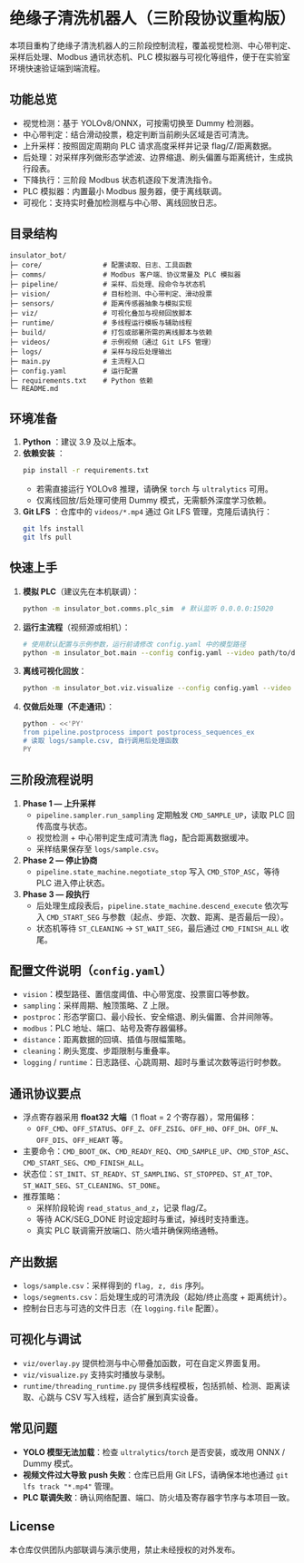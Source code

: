 ﻿# 绝缘子清洗机器人（三阶段协议重构版）

本项目重构了绝缘子清洗机器人的三阶段控制流程，覆盖视觉检测、中心带判定、采样后处理、Modbus 通讯状态机、PLC 模拟器与可视化等组件，便于在实验室环境快速验证端到端流程。

## 功能总览
- 视觉检测：基于 YOLOv8/ONNX，可按需切换至 Dummy 检测器。
- 中心带判定：结合滑动投票，稳定判断当前刷头区域是否可清洗。
- 上升采样：按照固定周期向 PLC 请求高度采样并记录 flag/Z/距离数据。
- 后处理：对采样序列做形态学滤波、边界缩退、刷头偏置与距离统计，生成执行段表。
- 下降执行：三阶段 Modbus 状态机逐段下发清洗指令。
- PLC 模拟器：内置最小 Modbus 服务器，便于离线联调。
- 可视化：支持实时叠加检测框与中心带、离线回放日志。

## 目录结构
```text
insulator_bot/
├─ core/               # 配置读取、日志、工具函数
├─ comms/              # Modbus 客户端、协议常量及 PLC 模拟器
├─ pipeline/           # 采样、后处理、段命令与状态机
├─ vision/             # 目标检测、中心带判定、滑动投票
├─ sensors/            # 距离传感器抽象与模拟实现
├─ viz/                # 可视化叠加与视频回放脚本
├─ runtime/            # 多线程运行模板与辅助线程
├─ build/              # 打包或部署所需的离线脚本与依赖
├─ videos/             # 示例视频（通过 Git LFS 管理）
├─ logs/               # 采样与段后处理输出
├─ main.py             # 主流程入口
├─ config.yaml         # 运行配置
├─ requirements.txt    # Python 依赖
└─ README.md
```

## 环境准备
1. **Python** ：建议 3.9 及以上版本。
2. **依赖安装** ：
   ```bash
   pip install -r requirements.txt
   ```
   - 若需直接运行 YOLOv8 推理，请确保 `torch` 与 `ultralytics` 可用。
   - 仅离线回放/后处理可使用 Dummy 模式，无需额外深度学习依赖。
3. **Git LFS** ：仓库中的 `videos/*.mp4` 通过 Git LFS 管理，克隆后请执行：
   ```bash
   git lfs install
   git lfs pull
   ```

## 快速上手
1. **模拟 PLC**（建议先在本机联调）：
   ```bash
   python -m insulator_bot.comms.plc_sim  # 默认监听 0.0.0.0:15020
   ```
2. **运行主流程**（视频源或相机）：
   ```bash
   # 使用默认配置与示例参数，运行前请修改 config.yaml 中的模型路径
   python -m insulator_bot.main --config config.yaml --video path/to/demo.mp4
   ```
3. **离线可视化回放**：
   ```bash
   python -m insulator_bot.viz.visualize --config config.yaml --video path/to/demo.mp4 --save outputs/preview.mp4
   ```
4. **仅做后处理（不走通讯）**：
   ```bash
   python - <<'PY'
   from pipeline.postprocess import postprocess_sequences_ex
   # 读取 logs/sample.csv, 自行调用后处理函数
   PY
   ```

## 三阶段流程说明
1. **Phase 1 — 上升采样**
   - `pipeline.sampler.run_sampling` 定期触发 `CMD_SAMPLE_UP`，读取 PLC 回传高度与状态。
   - 视觉检测 + 中心带判定生成可清洗 flag，配合距离数据缓冲。
   - 采样结果保存至 `logs/sample.csv`。
2. **Phase 2 — 停止协商**
   - `pipeline.state_machine.negotiate_stop` 写入 `CMD_STOP_ASC`，等待 PLC 进入停止状态。
3. **Phase 3 — 段执行**
   - 后处理生成段表后，`pipeline.state_machine.descend_execute` 依次写入 `CMD_START_SEG` 与参数（起点、步距、次数、距离、是否最后一段）。
   - 状态机等待 `ST_CLEANING` → `ST_WAIT_SEG`，最后通过 `CMD_FINISH_ALL` 收尾。

## 配置文件说明（`config.yaml`）
- `vision`：模型路径、置信度阈值、中心带宽度、投票窗口等参数。
- `sampling`：采样周期、触顶策略、Z 上限。
- `postproc`：形态学窗口、最小段长、安全缩退、刷头偏置、合并间隙等。
- `modbus`：PLC 地址、端口、站号及寄存器偏移。
- `distance`：距离数据的回填、插值与限幅策略。
- `cleaning`：刷头宽度、步距限制与重叠率。
- `logging` / `runtime`：日志路径、心跳周期、超时与重试次数等运行时参数。

## 通讯协议要点
- 浮点寄存器采用 **float32 大端**（1 float = 2 个寄存器），常用偏移：
  - `OFF_CMD`、`OFF_STATUS`、`OFF_Z`、`OFF_ZSIG`、`OFF_H0`、`OFF_DH`、`OFF_N`、`OFF_DIS`、`OFF_HEART` 等。
- 主要命令：`CMD_BOOT_OK`、`CMD_READY_REQ`、`CMD_SAMPLE_UP`、`CMD_STOP_ASC`、`CMD_START_SEG`、`CMD_FINISH_ALL`。
- 状态位：`ST_INIT`、`ST_READY`、`ST_SAMPLING`、`ST_STOPPED`、`ST_AT_TOP`、`ST_WAIT_SEG`、`ST_CLEANING`、`ST_DONE`。
- 推荐策略：
  - 采样阶段轮询 `read_status_and_z`，记录 flag/Z。
  - 等待 ACK/SEG_DONE 时设定超时与重试，掉线时支持重连。
  - 真实 PLC 联调需开放端口、防火墙并确保网络通畅。

## 产出数据
- `logs/sample.csv`：采样得到的 `flag, z, dis` 序列。
- `logs/segments.csv`：后处理生成的可清洗段（起始/终止高度 + 距离统计）。
- 控制台日志与可选的文件日志（在 `logging.file` 配置）。

## 可视化与调试
- `viz/overlay.py` 提供检测与中心带叠加函数，可在自定义界面复用。
- `viz/visualize.py` 支持实时播放与录制。
- `runtime/threading_runtime.py` 提供多线程模板，包括抓帧、检测、距离读取、心跳与 CSV 写入线程，适合扩展到真实设备。

## 常见问题
- **YOLO 模型无法加载**：检查 `ultralytics`/`torch` 是否安装，或改用 ONNX / Dummy 模式。
- **视频文件过大导致 push 失败**：仓库已启用 Git LFS，请确保本地也通过 `git lfs track "*.mp4"` 管理。
- **PLC 联调失败**：确认网络配置、端口、防火墙及寄存器字节序与本项目一致。

## License
本仓库仅供团队内部联调与演示使用，禁止未经授权的对外发布。
